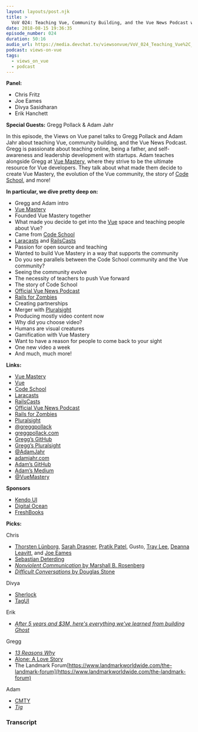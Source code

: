 ```yaml
---
layout: layouts/post.njk
title: >
  VoV 024: Teaching Vue, Community Building, and the Vue News Podcast with Gregg Pollack & Adam Jahr
date: 2018-08-15 19:36:35
episode_number: 024
duration: 50:16
audio_url: https://media.devchat.tv/viewsonvue/VoV_024_Teaching_Vue%2C_Community_Building%2C%20_and_the_Vue_News_Podcast_with_Gregg_Pollack_%26_Adam_Jahr.mp3
podcast: views-on-vue
tags:
  - views_on_vue
  - podcast
---
```


**Panel:**

- Chris Fritz
- Joe Eames
- Divya Sasidharan
- Erik Hanchett

**Special Guests:** Gregg Pollack & Adam Jahr

In this episode, the Views on Vue panel talks to Gregg Pollack and Adam Jahr about teaching Vue, community building, and the Vue News Podcast. Gregg is passionate about teaching online, being a father, and self-awareness and leadership development with startups. Adam teaches alongside Gregg at [Vue Mastery](https://www.vuemastery.com/), where they strive to be the ultimate resource for Vue developers. They talk about what made them decide to create Vue Mastery, the evolution of the Vue community, the story of [Code School](https://www.pluralsight.com/codeschool), and more!

**In particular, we dive pretty deep on:**

- Gregg and Adam intro
- [Vue Mastery](https://www.vuemastery.com/)
- Founded Vue Mastery together
- What made you decide to get into the [Vue](https://vuejs.org/) space and teaching people about Vue?
- Came from [Code School](https://www.pluralsight.com/codeschool)
- [Laracasts](https://laracasts.com/) and [RailsCasts](https://railscasts.com/)
- Passion for open source and teaching
- Wanted to build Vue Mastery in a way that supports the community
- Do you see parallels between the Code School community and the Vue community?
- Seeing the community evolve
- The necessity of teachers to push Vue forward
- The story of Code School
- [Official Vue News Podcast](https://news.vuejs.org/)
- [Rails for Zombies](https://www.pluralsight.com/courses/code-school-rails-for-zombies)
- Creating partnerships
- Merger with [Pluralsight](https://www.pluralsight.com/)
- Producing mostly video content now
- Why did you choose video?
- Humans are visual creatures
- Gamification with Vue Mastery
- Want to have a reason for people to come back to your sight
- One new video a week
- And much, much more!

**Links:**

- [Vue Mastery](https://www.vuemastery.com/)
- [Vue](https://vuejs.org/)
- [Code School](https://www.pluralsight.com/codeschool)
- [Laracasts](https://laracasts.com/)
- [RailsCasts](https://railscasts.com/)
- [Official Vue News Podcast](https://news.vuejs.org/)
- [Rails for Zombies](https://www.pluralsight.com/courses/code-school-rails-for-zombies)
- [Pluralsight](https://www.pluralsight.com/)
- [@greggpollack](https://twitter.com/greggpollack?ref_src=twsrc%255Egoogle%257Ctwcamp%255Eserp%257Ctwgr%255Eauthor)
- [greggpollack.com](https://www.greggpollack.com/)
- [Gregg’s GitHub](https://github.com/Gregg)
- [Gregg’s Pluralsight](https://www.pluralsight.com/authors/gregg-pollack)
- [@AdamJahr](https://twitter.com/adamjahr?lang=en)
- [adamjahr.com](https://adamjahr.com/)
- [Adam’s GitHub](https://github.com/atomjar)
- [Adam’s Medium](https://medium.com/@adamjahr)
- [@VueMastery](https://twitter.com/VueMastery)

**Sponsors**

- [Kendo UI](https://www.telerik.com/kendo-angular-ui/?utm_medium=cpm&utm_source=adventuresinng&utm_campaign=dt-kendo-ang2-nov16&utm_content=audio)
- [Digital Ocean](https://www.digitalocean.com/)
- [FreshBooks](https://www.freshbooks.com/invoice?ref=11731&utm_source=pbm&utm_medium=affiliate-program&utm_influencer=419364&utm_campaign=podcast-influencers)

**Picks:**

Chris

- [Thorsten Lünborg](https://twitter.com/linus_borg?lang=en), [Sarah Drasner](https://twitter.com/sarah_edo?ref_src=twsrc%255Egoogle%257Ctwcamp%255Eserp%257Ctwgr%255Eauthor), [Pratik Patel](https://twitter.com/prpatel?lang=en), Gusto, [Tray Lee](https://twitter.com/ladyleet?lang=en), [Deanna Leavitt](https://twitter.com/deannaleavitt), and [Joe Eames](https://twitter.com/josepheames?ref_src=twsrc%255Egoogle%257Ctwcamp%255Eserp%257Ctwgr%255Eauthor)
- [Sebastian Deterding](https://codingconduct.cc/)
- [_Nonviolent Communication_ by Marshall B. Rosenberg](https://www.amazon.com/Nonviolent-Communication-Language-Marshall-Rosenberg/dp/1892005034)
- [_Difficult Conversations_ by Douglas Stone](https://www.amazon.com/Difficult-Conversations-Discuss-What-Matters/dp/0143118447)

Divya

- [Sherlock](https://gitlab.com/commonshost/sherlock)
- [TagUI](https://github.com/kelaberetiv/TagUI)

Erik

- [_After 5 years and \$3M, here's everything we've learned from building Ghost_](https://blog.ghost.org/5/)

Gregg

- [_13 Reasons Why_](https://www.imdb.com/title/tt1837492/)
- [Alone: A Love Story](https://www.cbc.ca/mediacentre/program/alone-a-love-story)
- The Landmark Forum[https://www.landmarkworldwide.com/the-landmark-forum](https://www.landmarkworldwide.com/the-landmark-forum)

Adam

- [CMTY](https://cmty.app/)
- [_Tig_](https://www.imdb.com/title/tt3986532/)

### Transcript
